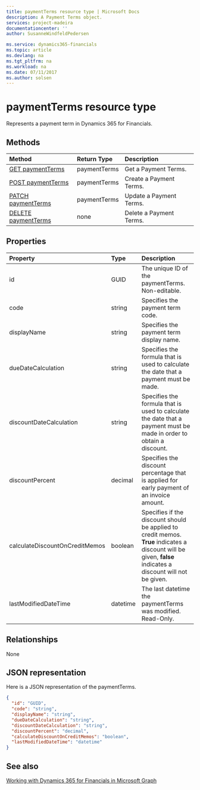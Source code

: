 ```yaml
---
title: paymentTerms resource type | Microsoft Docs
description: A Payment Terms object.
services: project-madeira
documentationcenter: ''
author: SusanneWindfeldPedersen

ms.service: dynamics365-financials
ms.topic: article
ms.devlang: na
ms.tgt_pltfrm: na
ms.workload: na
ms.date: 07/11/2017
ms.author: solsen
---
```


# paymentTerms resource type
Represents a payment term in Dynamics 365 for Financials.

## Methods

| Method                                                      | Return Type|Description            |
|:------------------------------------------------------------|:-----------|:----------------------|
|[GET paymentTerms](../api/dynamics_get_paymentterms.md)      |paymentTerms|Get a Payment Terms.   |
|[POST paymentTerms](../api/dynamics_create_paymentterms.md)  |paymentTerms|Create a Payment Terms.|
|[PATCH paymentTerms](../api/dynamics_update_paymentterms.md) |paymentTerms|Update a Payment Terms.|
|[DELETE paymentTerms](../api/dynamics_delete_paymentterms.md)|none        |Delete a Payment Terms.|

## Properties
| Property	                   | Type	  |Description                                                |
|:-----------------------------|:-------|:----------------------------------------------------------|
|id                            |GUID    |The unique ID of the paymentTerms. Non-editable.           |
|code                          |string  |Specifies the payment term code.                           |
|displayName                   |string  |Specifies the payment term display name.                   |
|dueDateCalculation            |string  |Specifies the formula that is used to calculate the date that a payment must be made.|
|discountDateCalculation       |string  |Specifies the formula that is used to calculate the date that a payment must be made in order to obtain a discount.|
|discountPercent               |decimal |Specifies the discount percentage that is applied for early payment of an invoice amount.|
|calculateDiscountOnCreditMemos|boolean |Specifies if the discount should be applied to credit memos. **True** indicates a discount will be given, **false** indicates a discount will not be given.|
|lastModifiedDateTime          |datetime|The last datetime the paymentTerms was modified. Read-Only.|  


## Relationships
None

## JSON representation

Here is a JSON representation of the paymentTerms.


```json
{
  "id": "GUID",
  "code": "string",
  "displayName": "string",
  "dueDateCalculation": "string",
  "discountDateCalculation": "string",
  "discountPercent": "decimal",
  "calculateDiscountOnCreditMemos": "boolean",
  "lastModifiedDateTime": "datetime"
}

```

## See also
[Working with Dynamics 365 for Financials in Microsoft Graph](../resources/dynamics_overview.md) 
